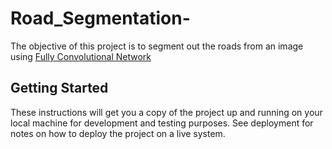 # Road_Segmentation-
The objective of this project is to segment out the roads from an image using [Fully Convolutional Network](https://people.eecs.berkeley.edu/~jonlong/long_shelhamer_fcn.pdf)



## Getting Started

These instructions will get you a copy of the project up and running on your local machine for development and testing purposes. See deployment for notes on how to deploy the project on a live system.

